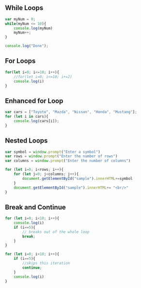 ## While Loops

```javascript
var myNum = 0;
while(myNum <= 10){
    console.log(myNum)
    myNum++;
}

console.log("Done");
```

## For Loops

```javascript
for(let i=0; i<=10; i++){
    //for(let i=0; i<=10; i+=2)
    console.log(i)
}
```

## Enhanced for Loop

```javascript
var cars = ["Toyoto", "Mazda", "Nissan", "Honda", "Mustang"];
for (let i in cars){
    console.log(cars[i]);
}
```

## Nested Loops

```javascript
var symbol = window.prompt("Enter a symbol")
var rows = window.prompt("Enter the number of rows")
var columns = window.prompt("Enter the number of columns")

for (let i=0; i<rows; i++){
    for (let j=0; j<columns; j++){
        document.getElementById("sample").innerHTML+=symbol
    }
    document.getElementById("sample").innerHTML+= "<br/>"
}
```

## Break and Continue

```javascript
for (let i=0; i<10; i++){
    console.log(i)
    if (i==5){
        // breaks out of the whole loop
        break;
    }
}

for (let i=0; i<10; i++){
    if (i==5){
        //skips this iteration
        continue;
    }
    console.log(i)
}
```